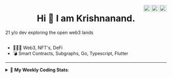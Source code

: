 <a href="https://twitter.com/incrypto32" target="_blank" rel="nofollow"><img align="right" alt="Pratik's Twitter" width="22px" src="https://cdn.jsdelivr.net/npm/simple-icons@v3/icons/twitter.svg" /></a><a href="https://www.linkedin.com/in/incrypto32" target="_blank" rel="nofollow"><img align="right" alt="Pratik's Linkdein" width="22px" src="https://cdn.jsdelivr.net/npm/simple-icons@v3/icons/linkedin.svg" /></a><a href="https://www.instagram.com/incrypto32" target="_blank" rel="nofollow"><img align="right" alt="Insta" width="22px" src="https://cdn.jsdelivr.net/npm/simple-icons@v3/icons/instagram.svg" /></a>

<center><h1> Hi 👋 I am Krishnanand. </h1></center>
21 y/o dev exploring the open web3 lands

 <br /> 
 <br /> 

 
- 👨🏽‍💻  Web3, NFT's, DeFi
- 💣  Smart Contracts, Subgraphs, Go, Typescript, Flutter
<!-- - 🌐 Visit my [porfolio website](https://incrypt32.github.io/) for complete background and contact. -->


---


<details> 
 <summary>🤖 <b>My Weekly Coding Stats</b>: </summary>
<br>

<!--START_SECTION:waka-->

```text
JavaScript   1 hr 11 mins    █████████▓░░░░░░░░░░░░░░░   38.93 %
TypeScript   48 mins         ██████▓░░░░░░░░░░░░░░░░░░   26.63 %
GraphQL      22 mins         ███░░░░░░░░░░░░░░░░░░░░░░   12.08 %
YAML         13 mins         ██░░░░░░░░░░░░░░░░░░░░░░░   07.66 %
TOML         13 mins         ██░░░░░░░░░░░░░░░░░░░░░░░   07.35 %
JSON         11 mins         █▓░░░░░░░░░░░░░░░░░░░░░░░   06.35 %
```

<!--END_SECTION:waka-->

</details>


